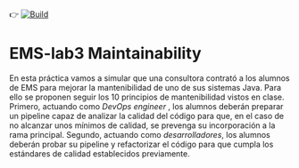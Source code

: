:point_right: [![Build](https://github.com/ETSISI-EMS/ems2025-lab-3-mantenibilidad-equipoalumno_shuya_jiaying_tong/actions/workflows/main.yml/badge.svg)](https://github.com/ETSISI-EMS/ems2025-lab-3-mantenibilidad-equipoalumno_shuya_jiaying_tong/actions/workflows/main.yml)

# EMS-lab3 Maintainability

En esta práctica vamos a simular que una consultora contrató a los alumnos de EMS para mejorar la mantenibilidad de uno de sus sistemas Java. Para ello se proponen seguir los 10 principios de mantenibilidad vistos en clase. Primero, actuando como *DevOps engineer* , los alumnos deberán preparar un pipeline capaz de analizar la calidad del código para que, en el caso de no alcanzar unos mínimos de calidad, se prevenga su incorporación a la rama principal. Segundo, actuando como *desarrolladores*, los alumnos deberán probar su pipeline y refactorizar el código para que cumpla los estándares de calidad establecidos previamente. 
